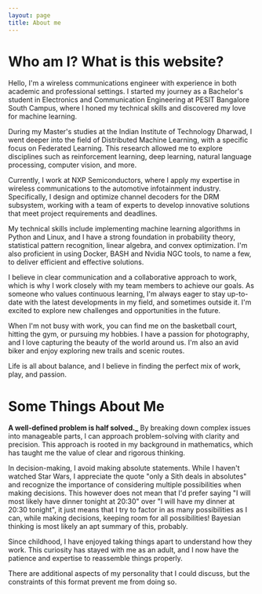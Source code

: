 ```yaml
---
layout: page
title: About me
---
```

# Who am I? What is this website?
Hello, I'm a wireless communications engineer with experience in both academic and professional settings. I started my journey as a Bachelor's student in Electronics and Communication Engineering at PESIT Bangalore South Campus, where I honed my technical skills and discovered my love for machine learning.

During my Master's studies at the Indian Institute of Technology Dharwad, I went deeper into the field of Distributed Machine Learning, with a specific focus on Federated Learning. This research allowed me to explore disciplines such as reinforcement learning, deep learning, natural language processing, computer vision, and more.

Currently, I work at NXP Semiconductors, where I apply my expertise in wireless communications to the automotive infotainment industry. Specifically, I design and optimize channel decoders for the DRM subsystem, working with a team of experts to develop innovative solutions that meet project requirements and deadlines.

My technical skills include implementing machine learning algorithms in Python and Linux, and I have a strong foundation in probability theory, statistical pattern recognition, linear algebra, and convex optimization. I'm also proficient in using Docker, BASH and Nvidia NGC tools, to name a few, to deliver efficient and effective solutions.

I believe in clear communication and a collaborative approach to work, which is why I work closely with my team members to achieve our goals. As someone who values continuous learning, I'm always eager to stay up-to-date with the latest developments in my field, and sometimes outside it. I'm excited to explore new challenges and opportunities in the future.

When I'm not busy with work, you can find me on the basketball court, hitting the gym, or pursuing my hobbies. I have a passion for photography, and I love capturing the beauty of the world around us. I'm also an avid biker and enjoy exploring new trails and scenic routes.

Life is all about balance, and I believe in finding the perfect mix of work, play, and passion.


# Some Things About Me
<strong>A well-defined problem is half solved._</strong>  By breaking down complex issues into manageable parts, I can approach problem-solving with clarity and precision. This approach is rooted in my background in mathematics, which has taught me the value of clear and rigorous thinking.

In decision-making, I avoid making absolute statements. While I haven't watched Star Wars, I appreciate the quote "only a Sith deals in absolutes" and recognize the importance of considering multiple possibilities when making decisions. This however does not mean that I'd prefer saying "I will most likely have dinner tonight at 20:30" over "I will have my dinner at 20:30 tonight", it just means that I try to factor in as many possibilities as I can, while making decisions, keeping room for all possibilities! Bayesian thinking is most likely an apt summary of this, probably.

Since childhood, I have enjoyed taking things apart to understand how they work. This curiosity has stayed with me as an adult, and I now have the patience and expertise to reassemble things properly.

There are additional aspects of my personality that I could discuss, but the constraints of this format prevent me from doing so.